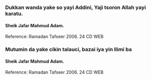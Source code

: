 ### Dukkan wanda yake so yayi Addini, Yaji tsoron Allah yayi karatu.
#### Sheik Jafar Mahmud Adam.
Reference: Ramadan Tafseer 2006. 24 CD WEB


### Mutumin da yake cikin talauci, bazai iya yin Ilimi ba 
#### Sheik Jafar Mahmud Adam.
Reference: Ramadan Tafseer 2006. 24 CD WEB
